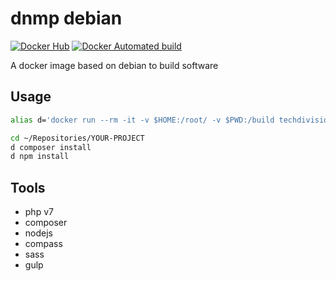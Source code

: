 # dnmp debian
[![Docker Hub](https://img.shields.io/badge/docker-ready-blue.svg)](https://registry.hub.docker.com/u/techdivision/dnmp-debian/)
[![Docker Automated build](https://img.shields.io/docker/automated/techdivision/dnmp-debian-build.svg)]()

A docker image based on debian to build software

## Usage
```bash
alias d='docker run --rm -it -v $HOME:/root/ -v $PWD:/build techdivision/dnmp-debian-build $@'

cd ~/Repositories/YOUR-PROJECT
d composer install
d npm install
```

## Tools
- php v7
- composer
- nodejs
- compass
- sass
- gulp
